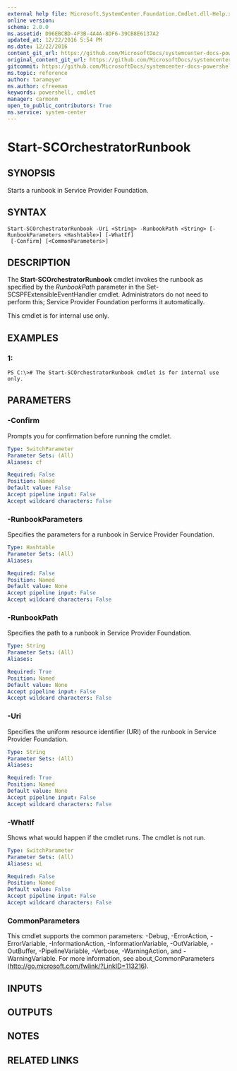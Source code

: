 ```yaml
---
external help file: Microsoft.SystemCenter.Foundation.Cmdlet.dll-Help.xml
online version: 
schema: 2.0.0
ms.assetid: D96EBCBD-4F3B-4A4A-8DF6-39CB8E6137A2
updated_at: 12/22/2016 5:54 PM
ms.date: 12/22/2016
content_git_url: https://github.com/MicrosoftDocs/systemcenter-docs-powershell/blob/master/systemcenter-cmdlets/SystemCenter2016/ServiceProviderFoundation/vlatest/Start-SCOrchestratorRunbook.md
original_content_git_url: https://github.com/MicrosoftDocs/systemcenter-docs-powershell/blob/master/systemcenter-cmdlets/SystemCenter2016/ServiceProviderFoundation/vlatest/Start-SCOrchestratorRunbook.md
gitcommit: https://github.com/MicrosoftDocs/systemcenter-docs-powershell/blob/17c3a51bd892aad46c731d9f381f0704b4815004/systemcenter-cmdlets/SystemCenter2016/ServiceProviderFoundation/vlatest/Start-SCOrchestratorRunbook.md
ms.topic: reference
author: tarameyer
ms.author: cfreeman
keywords: powershell, cmdlet
manager: carmonm
open_to_public_contributors: True
ms.service: system-center
---
```


# Start-SCOrchestratorRunbook

## SYNOPSIS
Starts a runbook in Service Provider Foundation.

## SYNTAX

```
Start-SCOrchestratorRunbook -Uri <String> -RunbookPath <String> [-RunbookParameters <Hashtable>] [-WhatIf]
 [-Confirm] [<CommonParameters>]
```

## DESCRIPTION
The **Start-SCOrchestratorRunbook** cmdlet invokes the runbook as specified by the *RunbookPath* parameter in the Set-SCSPFExtensibleEventHandler cmdlet.
Administrators do not need to perform this; Service Provider Foundation performs it automatically.

This cmdlet is for internal use only.

## EXAMPLES

### 1:
```
PS C:\># The Start-SCOrchestratorRunbook cmdlet is for internal use only.
```

## PARAMETERS

### -Confirm
Prompts you for confirmation before running the cmdlet.

```yaml
Type: SwitchParameter
Parameter Sets: (All)
Aliases: cf

Required: False
Position: Named
Default value: False
Accept pipeline input: False
Accept wildcard characters: False
```

### -RunbookParameters
Specifies the parameters for a runbook in Service Provider Foundation.

```yaml
Type: Hashtable
Parameter Sets: (All)
Aliases: 

Required: False
Position: Named
Default value: None
Accept pipeline input: False
Accept wildcard characters: False
```

### -RunbookPath
Specifies the path to a runbook in Service Provider Foundation.

```yaml
Type: String
Parameter Sets: (All)
Aliases: 

Required: True
Position: Named
Default value: None
Accept pipeline input: False
Accept wildcard characters: False
```

### -Uri
Specifies the uniform resource identifier (URI) of the runbook in Service Provider Foundation.

```yaml
Type: String
Parameter Sets: (All)
Aliases: 

Required: True
Position: Named
Default value: None
Accept pipeline input: False
Accept wildcard characters: False
```

### -WhatIf
Shows what would happen if the cmdlet runs.
The cmdlet is not run.

```yaml
Type: SwitchParameter
Parameter Sets: (All)
Aliases: wi

Required: False
Position: Named
Default value: False
Accept pipeline input: False
Accept wildcard characters: False
```

### CommonParameters
This cmdlet supports the common parameters: -Debug, -ErrorAction, -ErrorVariable, -InformationAction, -InformationVariable, -OutVariable, -OutBuffer, -PipelineVariable, -Verbose, -WarningAction, and -WarningVariable. For more information, see about_CommonParameters (http://go.microsoft.com/fwlink/?LinkID=113216).

## INPUTS

## OUTPUTS

## NOTES

## RELATED LINKS

